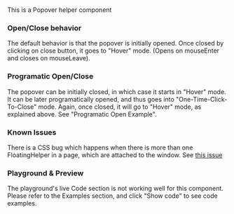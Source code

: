 # <FloatingHelper/>
This is a Popover helper component

### Open/Close behavior
The default behavior is that the popover is initially opened.
Once closed by clicking on close button, it goes to "Hover" mode. (Opens on mouseEnter and closes on mouseLeave).

### Programatic Open/Close
The popover can be initially closed, in which case it starts in "Hover" mode.
It can be later programatically opened, and thus goes into "One-Time-Click-To-Close" mode. Again, once closed, it will go to "Hover" mode, as explained above.
See "Programatic Open Example".

### Known Issues
There is a CSS bug which happens when there is more than one FloatingHelper in a page, which are attached to the window. See [this issue](https://github.com/wix/wix-ui/issues/523)

### Playground & Preview
The playground's live Code section is not working well for this component. Please refer to the Examples section, and click "Show code" to see code examples.
